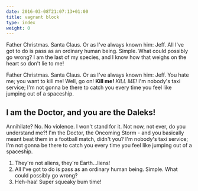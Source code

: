 ```yaml
---
date: 2016-03-08T21:07:13+01:00
title: vagrant block
type: index
weight: 0
---
```

Father Christmas. Santa Claus. Or as I've always known him: Jeff. All
I've got to do is pass as an ordinary human being. Simple. What could
possibly go wrong? I am the last of my species, and I know how that
weighs on the heart so don't lie to me!

Father Christmas. Santa Claus. Or as I've always known him: Jeff. You
hate me; you want to kill me! Well, go on! __Kill me!__ *KILL ME!* I'm
nobody's taxi service; I'm not gonna be there to catch you every time
you feel like jumping out of a spaceship.

## I am the Doctor, and you are the Daleks!

Annihilate? No. No violence. I won't stand for it. Not now, not ever, do
you understand me?! I'm the Doctor, the Oncoming Storm - and you
basically meant beat them in a football match, didn't you? I'm nobody's
taxi service; I'm not gonna be there to catch you every time you feel
like jumping out of a spaceship.

1. They're not aliens, they're Earth…liens!
2. All I've got to do is pass as an ordinary human being. Simple. What
   could possibly go wrong?
3. Heh-haa! Super squeaky bum time!
